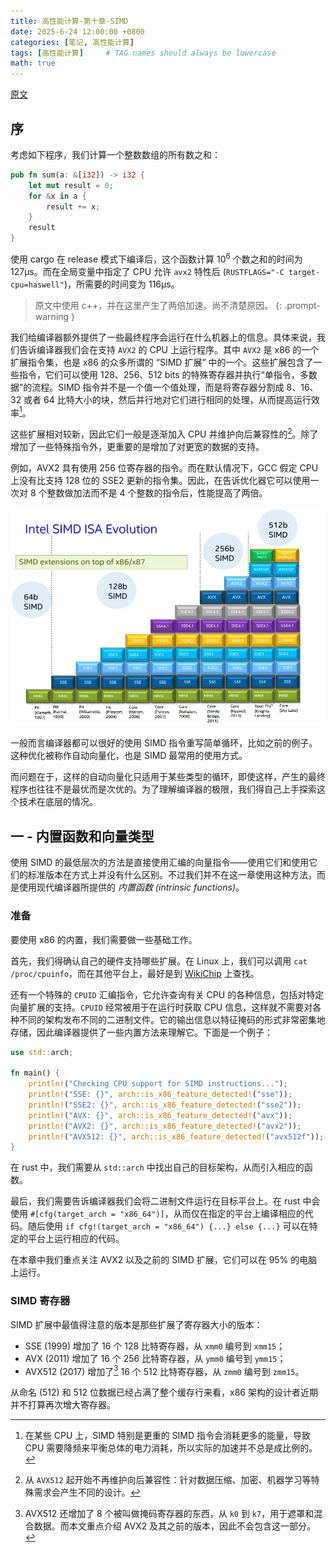 ```yaml
---
title: 高性能计算-第十章-SIMD
date: 2025-6-24 12:00:00 +0800
categories: [笔记, 高性能计算]
tags: [高性能计算]     # TAG names should always be lowercase
math: true
---
```

[原文](https://en.algorithmica.org/hpc/simd/)

## 序

考虑如下程序，我们计算一个整数数组的所有数之和：

```rust
pub fn sum(a: &[i32]) -> i32 {
    let mut result = 0;
    for &x in a {
        result += x;
    }
    result
}
```

使用 cargo 在 release 模式下编译后，这个函数计算 $10^6$ 个数之和的时间为 127μs。而在全局变量中指定了 CPU 允许 `avx2` 特性后 (`RUSTFLAGS="-C target-cpu=haswell"`)，所需要的时间变为 116μs。

> 原文中使用 c++，并在这里产生了两倍加速。尚不清楚原因。
{: .prompt-warning }

我们给编译器额外提供了一些最终程序会运行在什么机器上的信息。具体来说，我们告诉编译器我们会在支持 `AVX2` 的 CPU 上运行程序。其中 `AVX2` 是 x86 的一个扩展指令集，也是 x86 的众多所谓的 “SIMD 扩展” 中的一个。这些扩展包含了一些指令，它们可以使用 128、256、512 bits 的特殊寄存器并执行“单指令，多数据”的流程。SIMD 指令并不是一个值一个值处理，而是将寄存器分割成 8、16、32 或者 64 比特大小的块，然后并行地对它们进行相同的处理，从而提高运行效率[^heavy]。

这些扩展相对较新，因此它们一般是逐渐加入 CPU 并维护向后兼容性的[^backward]。除了增加了一些特殊指令外，更重要的是增加了对更宽的数据的支持。

例如，AVX2 具有使用 256 位寄存器的指令。而在默认情况下，GCC 假定 CPU 上没有比支持 128 位的 SSE2 更新的指令集。因此，在告诉优化器它可以使用一次对 8 个整数做加法而不是 4 个整数的指令后，性能提高了两倍。

![intel](/assets/simd/intel-extensions.webp)

一般而言编译器都可以很好的使用 SIMD 指令重写简单循环，比如之前的例子。这种优化被称作自动向量化，也是 SIMD 最常用的使用方式。

而问题在于，这样的自动向量化只适用于某些类型的循环，即使这样，产生的最终程序也往往不是最优而是次优的。为了理解编译器的极限，我们得自己上手探索这个技术在底层的情况。

[^heavy]: 在某些 CPU 上，SIMD 特别是更重的 SIMD 指令会消耗更多的能量，导致 CPU 需要降频来平衡总体的电力消耗，所以实际的加速并不总是成比例的。

[^backward]: 从 `AVX512` 起开始不再维护向后兼容性：针对数据压缩、加密、机器学习等特殊需求会产生不同的设计。

## 一 - 内置函数和向量类型

使用 SIMD 的最低层次的方法是直接使用汇编的向量指令——使用它们和使用它们的标准版本在方式上并没有什么区别。不过我们并不在这一章使用这种方法，而是使用现代编译器所提供的 _内置函数 (intrinsic functions)_。

### 准备

要使用 x86 的内置，我们需要做一些基础工作。

首先，我们得确认自己的硬件支持哪些扩展。在 Linux 上，我们可以调用 `cat /proc/cpuinfo`，而在其他平台上，最好是到 [WikiChip](https://en.wikichip.org/wiki/WikiChip) 上查找。

还有一个特殊的 `CPUID` 汇编指令，它允许查询有关 CPU 的各种信息，包括对特定向量扩展的支持。`CPUID` 经常被用于在运行时获取 CPU 信息，这样就不需要对各种不同的架构发布不同的二进制文件。它的输出信息以特征掩码的形式非常密集地存储，因此编译器提供了一些内置方法来理解它。下面是一个例子：

```rust
use std::arch;

fn main() {
    println!("Checking CPU support for SIMD instructions...");
    println!("SSE: {}", arch::is_x86_feature_detected!("sse"));
    println!("SSE2: {}", arch::is_x86_feature_detected!("sse2"));
    println!("AVX: {}", arch::is_x86_feature_detected!("avx"));
    println!("AVX2: {}", arch::is_x86_feature_detected!("avx2"));
    println!("AVX512: {}", arch::is_x86_feature_detected!("avx512f"));
}
```

在 rust 中，我们需要从 `std::arch` 中找出自己的目标架构，从而引入相应的函数。

最后，我们需要告诉编译器我们会将二进制文件运行在目标平台上。在 rust 中会使用 `#[cfg(target_arch = "x86_64")]`，从而仅在指定的平台上编译相应的代码。随后使用 `if cfg!(target_arch = "x86_64") {...} else {...}` 可以在特定的平台上运行相应的代码。

在本章中我们重点关注 AVX2 以及之前的 SIMD 扩展，它们可以在 95% 的电脑上运行。

### SIMD 寄存器

SIMD 扩展中最值得注意的版本是那些扩展了寄存器大小的版本：

- SSE (1999) 增加了 16 个 128 比特寄存器，从 `xmm0` 编号到 `xmm15`；
- AVX (2011) 增加了 16 个 256 比特寄存器，从 `ymm0` 编号到 `ymm15`；
- AVX512 (2017) 增加了[^AVX512] 16 个 512 比特寄存器，从 `zmm0` 编号到 `zmm15`。

[^AVX512]: AVX512 还增加了 8 个被叫做掩码寄存器的东西，从 `k0` 到 `k7`，用于遮罩和混合数据。而本文重点介绍 AVX2 及其之前的版本，因此不会包含这一部分。

从命名 (512) 和 512 位数据已经占满了整个缓存行来看，x86 架构的设计者近期并不打算再次增大寄存器。

